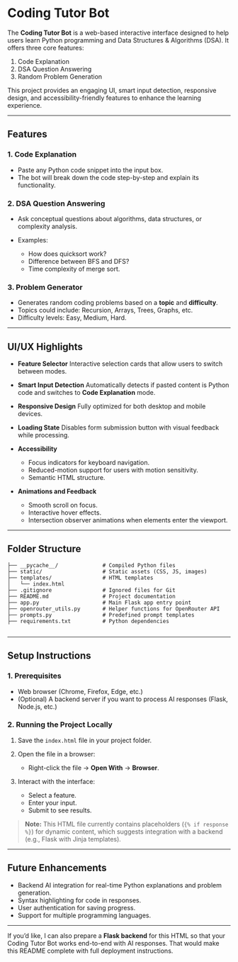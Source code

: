 

# Coding Tutor Bot

The **Coding Tutor Bot** is a web-based interactive interface designed to help users learn Python programming and Data Structures & Algorithms (DSA). It offers three core features:

1. Code Explanation
2. DSA Question Answering
3. Random Problem Generation

This project provides an engaging UI, smart input detection, responsive design, and accessibility-friendly features to enhance the learning experience.

---

## Features

### 1. Code Explanation

* Paste any Python code snippet into the input box.
* The bot will break down the code step-by-step and explain its functionality.

### 2. DSA Question Answering

* Ask conceptual questions about algorithms, data structures, or complexity analysis.
* Examples:

  * How does quicksort work?
  * Difference between BFS and DFS?
  * Time complexity of merge sort.

### 3. Problem Generator

* Generates random coding problems based on a **topic** and **difficulty**.
* Topics could include: Recursion, Arrays, Trees, Graphs, etc.
* Difficulty levels: Easy, Medium, Hard.

---

## UI/UX Highlights

* **Feature Selector**
  Interactive selection cards that allow users to switch between modes.

* **Smart Input Detection**
  Automatically detects if pasted content is Python code and switches to **Code Explanation** mode.

* **Responsive Design**
  Fully optimized for both desktop and mobile devices.

* **Loading State**
  Disables form submission button with visual feedback while processing.

* **Accessibility**

  * Focus indicators for keyboard navigation.
  * Reduced-motion support for users with motion sensitivity.
  * Semantic HTML structure.

* **Animations and Feedback**

  * Smooth scroll on focus.
  * Interactive hover effects.
  * Intersection observer animations when elements enter the viewport.

---

## Folder Structure

```
├── __pycache__/              # Compiled Python files
├── static/                   # Static assets (CSS, JS, images)
├── templates/                # HTML templates
│   └── index.html
├── .gitignore                # Ignored files for Git
├── README.md                 # Project documentation
├── app.py                    # Main Flask app entry point
├── openrouter_utils.py       # Helper functions for OpenRouter API
├── prompts.py                # Predefined prompt templates
├── requirements.txt          # Python dependencies
       
```

---

## Setup Instructions

### 1. Prerequisites

* Web browser (Chrome, Firefox, Edge, etc.)
* (Optional) A backend server if you want to process AI responses (Flask, Node.js, etc.)

### 2. Running the Project Locally

1. Save the `index.html` file in your project folder.
2. Open the file in a browser:

   * Right-click the file → **Open With** → **Browser**.
3. Interact with the interface:

   * Select a feature.
   * Enter your input.
   * Submit to see results.

> **Note:** This HTML file currently contains placeholders (`{% if response %}`) for dynamic content, which suggests integration with a backend (e.g., Flask with Jinja templates).





---

## Future Enhancements

* Backend AI integration for real-time Python explanations and problem generation.
* Syntax highlighting for code in responses.
* User authentication for saving progress.
* Support for multiple programming languages.

---



If you’d like, I can also prepare a **Flask backend** for this HTML so that your Coding Tutor Bot works end-to-end with AI responses. That would make this README complete with full deployment instructions.

